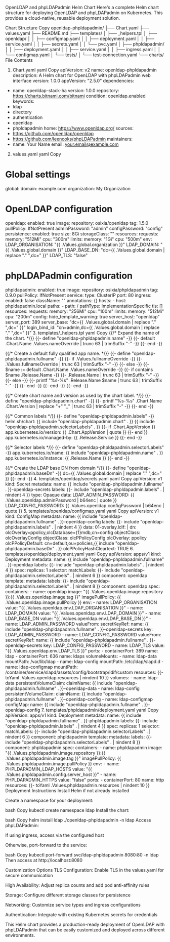 OpenLDAP and phpLDAPadmin Helm Chart
Here's a complete Helm chart structure for deploying OpenLDAP and phpLDAPadmin on Kubernetes. This provides a cloud-native, reusable deployment solution.

Chart Structure
Copy
openldap-phpldapadmin/
├── Chart.yaml
├── values.yaml
├── README.md
├── templates/
│   ├── _helpers.tpl
│   ├── openldap/
│   │   ├── configmap.yaml
│   │   ├── deployment.yaml
│   │   ├── service.yaml
│   │   ├── secrets.yaml
│   │   └── pvc.yaml
│   ├── phpldapadmin/
│   │   ├── deployment.yaml
│   │   ├── service.yaml
│   │   ├── ingress.yaml
│   │   └── configmap.yaml
│   └── tests/
│       └── test-connection.yaml
└── charts/
File Contents
1. Chart.yaml
yaml
Copy
apiVersion: v2
name: openldap-phpldapadmin
description: A Helm chart for OpenLDAP with phpLDAPadmin web interface
version: 1.0.0
appVersion: "2.5.0"
dependencies:
  - name: openldap-stack-ha
    version: 1.0.0
    repository: https://charts.bitnami.com/bitnami
    condition: openldap.enabled
keywords:
  - ldap
  - directory
  - authentication
  - openldap
  - phpldapadmin
home: https://www.openldap.org/
sources:
  - https://github.com/openldap/openldap
  - https://github.com/leenooks/phpLDAPadmin
maintainers:
  - name: Your Name
    email: your.email@example.com
2. values.yaml
yaml
Copy
# Global settings
global:
  domain: example.com
  organization: My Organization

# OpenLDAP configuration
openldap:
  enabled: true
  image:
    repository: osixia/openldap
    tag: 1.5.0
    pullPolicy: IfNotPresent
  adminPassword: "admin"
  configPassword: "config"
  persistence:
    enabled: true
    size: 8Gi
    storageClass: ""
  resources:
    requests:
      memory: "512Mi"
      cpu: "300m"
    limits:
      memory: "1Gi"
      cpu: "500m"
  env:
    LDAP_ORGANISATION: "{{ .Values.global.organization }}"
    LDAP_DOMAIN: "{{ .Values.global.domain }}"
    LDAP_BASE_DN: "dc={{ .Values.global.domain | replace \".\" \",dc=\" }}"
    LDAP_TLS: "false"

# phpLDAPadmin configuration
phpldapadmin:
  enabled: true
  image:
    repository: osixia/phpldapadmin
    tag: 0.9.0
    pullPolicy: IfNotPresent
  service:
    type: ClusterIP
    port: 80
  ingress:
    enabled: false
    className: ""
    annotations: {}
    hosts:
      - host: phpldapadmin.local
        paths:
          - path: /
            pathType: ImplementationSpecific
    tls: []
  resources:
    requests:
      memory: "256Mi"
      cpu: "100m"
    limits:
      memory: "512Mi"
      cpu: "200m"
  config:
    hide_template_warning: true
    server_host: "openldap"
    server_port: 389
    server_base: "dc={{ .Values.global.domain | replace \".\" \",dc=\" }}"
    login_bind_id: "cn=admin,dc={{ .Values.global.domain | replace \".\" \",dc=\" }}"
3. templates/_helpers.tpl
yaml
Copy
{{/*
Expand the name of the chart.
*/}}
{{- define "openldap-phpldapadmin.name" -}}
{{- default .Chart.Name .Values.nameOverride | trunc 63 | trimSuffix "-" -}}
{{- end -}}

{{/*
Create a default fully qualified app name.
*/}}
{{- define "openldap-phpldapadmin.fullname" -}}
{{- if .Values.fullnameOverride -}}
{{- .Values.fullnameOverride | trunc 63 | trimSuffix "-" -}}
{{- else -}}
{{- $name := default .Chart.Name .Values.nameOverride -}}
{{- if contains $name .Release.Name -}}
{{- .Release.Name | trunc 63 | trimSuffix "-" -}}
{{- else -}}
{{- printf "%s-%s" .Release.Name $name | trunc 63 | trimSuffix "-" -}}
{{- end -}}
{{- end -}}
{{- end -}}

{{/*
Create chart name and version as used by the chart label.
*/}}
{{- define "openldap-phpldapadmin.chart" -}}
{{- printf "%s-%s" .Chart.Name .Chart.Version | replace "+" "_" | trunc 63 | trimSuffix "-" -}}
{{- end -}}

{{/*
Common labels
*/}}
{{- define "openldap-phpldapadmin.labels" -}}
helm.sh/chart: {{ include "openldap-phpldapadmin.chart" . }}
{{ include "openldap-phpldapadmin.selectorLabels" . }}
{{- if .Chart.AppVersion }}
app.kubernetes.io/version: {{ .Chart.AppVersion | quote }}
{{- end }}
app.kubernetes.io/managed-by: {{ .Release.Service }}
{{- end -}}

{{/*
Selector labels
*/}}
{{- define "openldap-phpldapadmin.selectorLabels" -}}
app.kubernetes.io/name: {{ include "openldap-phpldapadmin.name" . }}
app.kubernetes.io/instance: {{ .Release.Name }}
{{- end -}}

{{/*
Create the LDAP base DN from domain
*/}}
{{- define "openldap-phpldapadmin.baseDn" -}}
dc={{ .Values.global.domain | replace "." ",dc=" }}
{{- end -}}
4. templates/openldap/secrets.yaml
yaml
Copy
apiVersion: v1
kind: Secret
metadata:
  name: {{ include "openldap-phpldapadmin.fullname" . }}-openldap-secrets
  labels:
    {{- include "openldap-phpldapadmin.labels" . | nindent 4 }}
type: Opaque
data:
  LDAP_ADMIN_PASSWORD: {{ .Values.openldap.adminPassword | b64enc | quote }}
  LDAP_CONFIG_PASSWORD: {{ .Values.openldap.configPassword | b64enc | quote }}
5. templates/openldap/configmap.yaml
yaml
Copy
apiVersion: v1
kind: ConfigMap
metadata:
  name: {{ include "openldap-phpldapadmin.fullname" . }}-openldap-config
  labels:
    {{- include "openldap-phpldapadmin.labels" . | nindent 4 }}
data:
  01-overlay.ldif: |
    dn: olcOverlay=ppolicy,olcDatabase={1}mdb,cn=config
    objectClass: olcOverlayConfig
    objectClass: olcPPolicyConfig
    olcOverlay: ppolicy
    olcPPolicyDefault: cn=default,ou=policies,{{ include "openldap-phpldapadmin.baseDn" . }}
    olcPPolicyHashCleartext: TRUE
6. templates/openldap/deployment.yaml
yaml
Copy
apiVersion: apps/v1
kind: Deployment
metadata:
  name: {{ include "openldap-phpldapadmin.fullname" . }}-openldap
  labels:
    {{- include "openldap-phpldapadmin.labels" . | nindent 4 }}
spec:
  replicas: 1
  selector:
    matchLabels:
      {{- include "openldap-phpldapadmin.selectorLabels" . | nindent 6 }}
      component: openldap
  template:
    metadata:
      labels:
        {{- include "openldap-phpldapadmin.selectorLabels" . | nindent 8 }}
        component: openldap
    spec:
      containers:
      - name: openldap
        image: "{{ .Values.openldap.image.repository }}:{{ .Values.openldap.image.tag }}"
        imagePullPolicy: {{ .Values.openldap.image.pullPolicy }}
        env:
        - name: LDAP_ORGANISATION
          value: "{{ .Values.openldap.env.LDAP_ORGANISATION }}"
        - name: LDAP_DOMAIN
          value: "{{ .Values.openldap.env.LDAP_DOMAIN }}"
        - name: LDAP_BASE_DN
          value: "{{ .Values.openldap.env.LDAP_BASE_DN }}"
        - name: LDAP_ADMIN_PASSWORD
          valueFrom:
            secretKeyRef:
              name: {{ include "openldap-phpldapadmin.fullname" . }}-openldap-secrets
              key: LDAP_ADMIN_PASSWORD
        - name: LDAP_CONFIG_PASSWORD
          valueFrom:
            secretKeyRef:
              name: {{ include "openldap-phpldapadmin.fullname" . }}-openldap-secrets
              key: LDAP_CONFIG_PASSWORD
        - name: LDAP_TLS
          value: "{{ .Values.openldap.env.LDAP_TLS }}"
        ports:
        - containerPort: 389
          name: ldap
        - containerPort: 636
          name: ldaps
        volumeMounts:
        - name: ldap-data
          mountPath: /var/lib/ldap
        - name: ldap-config
          mountPath: /etc/ldap/slapd.d
        - name: ldap-configmap
          mountPath: /container/service/slapd/assets/config/bootstrap/ldif/custom
        resources:
          {{- toYaml .Values.openldap.resources | nindent 10 }}
      volumes:
      - name: ldap-data
        persistentVolumeClaim:
          claimName: {{ include "openldap-phpldapadmin.fullname" . }}-openldap-data
      - name: ldap-config
        persistentVolumeClaim:
          claimName: {{ include "openldap-phpldapadmin.fullname" . }}-openldap-config
      - name: ldap-configmap
        configMap:
          name: {{ include "openldap-phpldapadmin.fullname" . }}-openldap-config
7. templates/phpldapadmin/deployment.yaml
yaml
Copy
apiVersion: apps/v1
kind: Deployment
metadata:
  name: {{ include "openldap-phpldapadmin.fullname" . }}-phpldapadmin
  labels:
    {{- include "openldap-phpldapadmin.labels" . | nindent 4 }}
spec:
  replicas: 1
  selector:
    matchLabels:
      {{- include "openldap-phpldapadmin.selectorLabels" . | nindent 6 }}
      component: phpldapadmin
  template:
    metadata:
      labels:
        {{- include "openldap-phpldapadmin.selectorLabels" . | nindent 8 }}
        component: phpldapadmin
    spec:
      containers:
      - name: phpldapadmin
        image: "{{ .Values.phpldapadmin.image.repository }}:{{ .Values.phpldapadmin.image.tag }}"
        imagePullPolicy: {{ .Values.phpldapadmin.image.pullPolicy }}
        env:
        - name: PHPLDAPADMIN_LDAP_HOSTS
          value: "{{ .Values.phpldapadmin.config.server_host }}"
        - name: PHPLDAPADMIN_HTTPS
          value: "false"
        ports:
        - containerPort: 80
          name: http
        resources:
          {{- toYaml .Values.phpldapadmin.resources | nindent 10 }}
Deployment Instructions
Install Helm if not already installed

Create a namespace for your deployment:

bash
Copy
kubectl create namespace ldap
Install the chart:

bash
Copy
helm install ldap ./openldap-phpldapadmin -n ldap
Access phpLDAPadmin:

If using ingress, access via the configured host

Otherwise, port-forward to the service:

bash
Copy
kubectl port-forward svc/ldap-phpldapadmin 8080:80 -n ldap
Then access at http://localhost:8080

Customization Options
TLS Configuration: Enable TLS in the values.yaml for secure communication

High Availability: Adjust replica counts and add pod anti-affinity rules

Storage: Configure different storage classes for persistence

Networking: Customize service types and ingress configurations

Authentication: Integrate with existing Kubernetes secrets for credentials

This Helm chart provides a production-ready deployment of OpenLDAP with phpLDAPadmin that can be easily customized and deployed across different environments.

